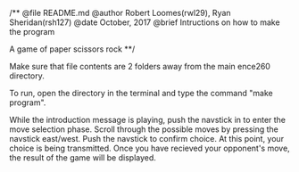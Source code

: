 /** @file README.md
    @author Robert Loomes(rwl29), Ryan Sheridan(rsh127)
    @date October, 2017
    @brief Intructions on how to make the program

A game of paper scissors rock
**/

Make sure that file contents are 2 folders away from the main ence260 directory.

To run, open the directory in the terminal and type the command "make program".

While the introduction message is playing, push the navstick in to enter the
move selection phase. Scroll through the possible moves by pressing the navstick east/west.
Push the navstick to confirm choice. 
At this point, your choice is being transmitted. Once you have recieved your opponent's move,
the result of the game will be displayed.
